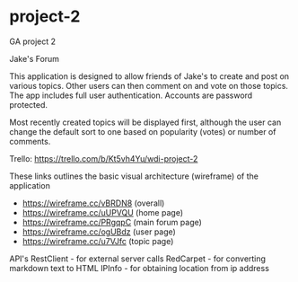 # project-2
GA project 2

Jake's Forum

This application is designed to allow friends of Jake's to create and post on various topics.
Other users can then comment on and vote on those topics. The app includes full user authentication. Accounts are password protected.

Most recently created topics will be displayed first, although the user can change the default sort to one based on popularity (votes) or number of comments.

Trello: https://trello.com/b/Kt5vh4Yu/wdi-project-2

These links outlines the basic visual architecture (wireframe) of the application

- https://wireframe.cc/vBRDN8 (overall)
- https://wireframe.cc/uUPVQU (home page)
- https://wireframe.cc/PRgqpC (main forum page)
- https://wireframe.cc/ogUBdz (user page)
- https://wireframe.cc/u7VJfc (topic page)

API's
RestClient - for external server calls
RedCarpet - for converting markdown text to HTML
IPInfo - for obtaining location from ip address





